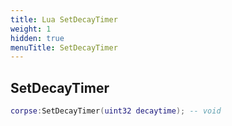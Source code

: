 ```yaml
---
title: Lua SetDecayTimer
weight: 1
hidden: true
menuTitle: SetDecayTimer
---
```

## SetDecayTimer
```lua
corpse:SetDecayTimer(uint32 decaytime); -- void
```